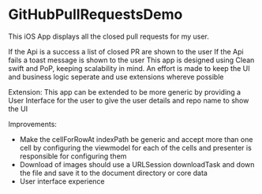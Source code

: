 # GitHubPullRequestsDemo

This iOS App displays all the closed pull requests for my user.

If the Api is a success a list of closed PR are shown to the user
If the Api fails a toast message is shown to the user
This app is designed using Clean swift and PoP, keeping scalability in mind.
An effort is made to keep the UI and business logic seperate and use extensions whereve possible


Extension:
This app can be extended to be more generic by providing a User Interface for the user to give the user details and repo name to show the UI

Improvements:
- Make the cellForRowAt indexPath be generic and accept more than one cell by configuring the viewmodel for each of the cells and presenter is responsible for configuring them
- Download of images should use a URLSession downloadTask and down the file and save it to the document directory or core data
- User interface experience 
